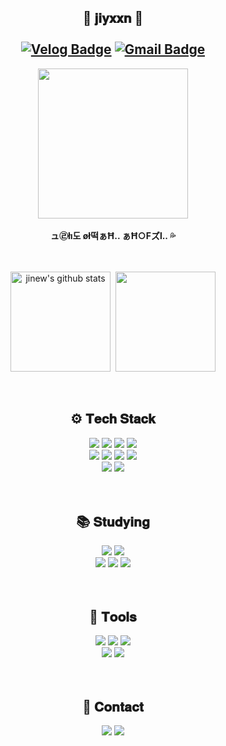 <div align=center>

## 🐸 𝐣𝐢𝐲𝐱𝐱𝐧 🐸 <br><br> [![Velog Badge](http://img.shields.io/badge/-Velog-20c997?style=flat-square&logo=Velog&logoColor=white&link=https://velog.io/@jiyunk)](https://velog.io/@jiyunk) [![Gmail Badge](https://img.shields.io/badge/Gmail-d14836?style=flat-square&logo=Gmail&logoColor=white&link=mailto:jiyxxn.fe@gmail.com)](mailto:jiyxxn.fe@gmail.com) 
<img src="https://github.com/user-attachments/assets/5b16d4a5-0ed4-468c-a156-6afd1354942a" height="240px"> <br> <br>
**ュ㉣łı도 øł떡ぁĦ.. ぁĦ○Fズl.. 💦**
</div>
<br>
<br>
<div align=center>
<a href="https://github.com/jiyxxn"><img align="center" style="height:160px" src="https://github-readme-stats.vercel.app/api?username=jiyxxn&count_private=true&show_icons=true&theme=merko&include_all_commits=true&title_color=4fa100&bg_color=ffffff" alt="jinew's github stats" /></a>&nbsp;
<a href="https://github.com/jiyxxn"><img align="center" style="height:160px" src="https://github-readme-stats.vercel.app/api/top-langs/?username=jiyxxn&theme=merko&layout=compact&title_color=4fa100&bg_color=ffffff" /></a>
</div>
<br>
<br>
<div align=center>

## ⚙ 𝐓𝐞𝐜𝐡 𝐒𝐭𝐚𝐜𝐤
<div>
  <img src="https://img.shields.io/badge/react-20232a.svg?style=for-the-badge&logo=react&logoColor=61DAFB" />
  <img src="https://img.shields.io/badge/JavaScript-F7DF1E?style=for-the-badge&logo=JavaScript&logoColor=white"/>
  <img src="https://img.shields.io/badge/jQuery-0769AD?style=for-the-badge&logo=jquery&logoColor=white" />
  <img src="https://img.shields.io/badge/HTML5-E34F26?style=for-the-badge&logo=HTML5&logoColor=white"/>
</div>
<div>
  <img src="https://img.shields.io/badge/tailwindcss-1daabb.svg?style=for-the-badge&logo=tailwind-css&logoColor=white" />
  <img src="https://img.shields.io/badge/css3-1572B6.svg?style=for-the-badge&logo=css3&logoColor=white" />
  <img src="https://img.shields.io/badge/Sass-CC6699?style=for-the-badge&logo=Sass&logoColor=white"/>
  <img src="https://img.shields.io/badge/styled--components-DB7093?style=for-the-badge&logo=styled-components&logoColor=ffd35b" />
</div>
<div>
  <img src="https://img.shields.io/badge/Node.js-339933?style=for-the-badge&logo=Node.js&logoColor=white"/>
  <img src="https://img.shields.io/badge/Storybook-FF4785?style=for-the-badge&logo=Storybook&logoColor=white"/>
</div>

<br>
<br>

## 📚 𝐒𝐭𝐮𝐝𝐲𝐢𝐧𝐠
<div>
  <img src="https://img.shields.io/badge/Next.js-000000?style=for-the-badge&logo=Next.js&logoColor=white"/>
  <img src="https://img.shields.io/badge/Typescript-3178C6?style=for-the-badge&amp;logo=Typescript&amp;logoColor=white">
  
</div>
<div>
  <img src="https://img.shields.io/badge/zustand-orange?style=for-the-badge&logo=zustand&logoColor=white"> 
  <img src="https://img.shields.io/badge/Tanstack%20Query-FF4154?style=for-the-badge&logo=react%20query&logoColor=white" />
  <img src="https://img.shields.io/badge/Redux-764ABC?style=for-the-badge&logo=Redux&logoColor=white"/>
</div>

<br>
<br>

## 🔨 𝐓𝐨𝐨𝐥𝐬

<div>
  <img src="https://img.shields.io/badge/Git-F05032?style=for-the-badge&logo=git&logoColor=white" />
  <img src="https://img.shields.io/badge/GitHub-181717?style=for-the-badge&logo=github&logoColor=white" />
  <img src="https://img.shields.io/badge/VSCode-2C2C32.svg?style=for-the-badge&logo=visual-studio-code&logoColor=22ABF3" />
</div>
<div>
  <img src="https://img.shields.io/badge/Figma-181717?style=for-the-badge&logo=figma&logoColor=white" />
  <img src="https://img.shields.io/badge/Notion-181717?style=for-the-badge&logo=notion&logoColor=white" />
</div>

<br>
<br>

## 💌 𝐂𝐨𝐧𝐭𝐚𝐜𝐭
<div>
    <a href="https://velog.io/@jiyunk/" style="text-decoration: none"><img src="https://img.shields.io/badge/Velog-1EBC8F?style=for-the-badge&logo=velog&logoColor=white" /></a>
    <a href="mailto:jiyxxn.fe@gmail.com"><img src="https://img.shields.io/badge/gmail-D14836?style=for-the-badge&logo=gmail&logoColor=white"/></a>
</div>

</div>

<br>
<br>
